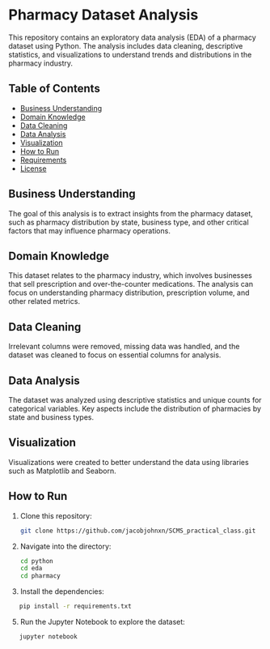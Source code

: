 # Pharmacy Dataset Analysis

This repository contains an exploratory data analysis (EDA) of a pharmacy dataset using Python. The analysis includes data cleaning, descriptive statistics, and visualizations to understand trends and distributions in the pharmacy industry.

## Table of Contents
- [Business Understanding](#business-understanding)
- [Domain Knowledge](#domain-knowledge)
- [Data Cleaning](#data-cleaning)
- [Data Analysis](#data-analysis)
- [Visualization](#visualization)
- [How to Run](#how-to-run)
- [Requirements](#requirements)
- [License](#license)

## Business Understanding
The goal of this analysis is to extract insights from the pharmacy dataset, such as pharmacy distribution by state, business type, and other critical factors that may influence pharmacy operations.

## Domain Knowledge
This dataset relates to the pharmacy industry, which involves businesses that sell prescription and over-the-counter medications. The analysis can focus on understanding pharmacy distribution, prescription volume, and other related metrics.

## Data Cleaning
Irrelevant columns were removed, missing data was handled, and the dataset was cleaned to focus on essential columns for analysis.

## Data Analysis
The dataset was analyzed using descriptive statistics and unique counts for categorical variables. Key aspects include the distribution of pharmacies by state and business types.

## Visualization
Visualizations were created to better understand the data using libraries such as Matplotlib and Seaborn.

## How to Run
1. Clone this repository:
   ```bash
   git clone https://github.com/jacobjohnxn/SCMS_practical_class.git
2. Navigate into the directory:
   ```bash
   cd python
   cd eda
   cd pharmacy
    ```
3. Install the dependencies:
```bash
   pip install -r requirements.txt
```
5. Run the Jupyter Notebook to explore the dataset:
```bash
   jupyter notebook
```
